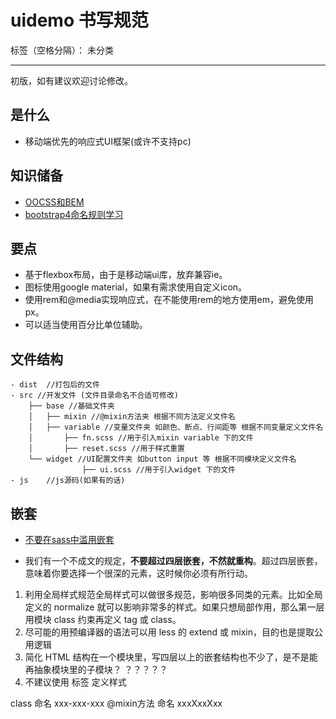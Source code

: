# uidemo 书写规范

标签（空格分隔）： 未分类

---

初版，如有建议欢迎讨论修改。

## 是什么
- 移动端优先的响应式UI框架(或许不支持pc)


## 知识储备
- [OOCSS和BEM][1]
- [bootstrap4命名规则学习][2]


## 要点
- 基于flexbox布局，由于是移动端ui库，放弃兼容ie。
- 图标使用google material，如果有需求使用自定义icon。
- 使用rem和@media实现响应式，在不能使用rem的地方使用em，避免使用px。
- 可以适当使用百分比单位辅助。


## 文件结构
```
- dist  //打包后的文件 
- src //开发文件 (文件目录命名不合适可修改)
	├── base //基础文件夹
	│   ├── mixin //@mixin方法夹 根据不同方法定义文件名
	│   ├── variable //变量文件夹 如颜色、断点、行间距等 根据不同变量定义文件名
	│		├── fn.scss //用于引入mixin variable 下的文件
	│		├── reset.scss //用于样式重置
	└── widget //UI配置文件夹 如button input 等 根据不同模块定义文件名
				├── ui.scss //用于引入widget 下的文件    
- js    //js源码(如果有的话)

```


## 嵌套
- [不要在sass中滥用嵌套][3]

- 我们有一个不成文的规定，**不要超过四层嵌套，不然就重构**。超过四层嵌套，意味着你要选择一个很深的元素，这时候你必须有所行动。
1. 利用全局样式规范全局样式可以做很多规范，影响很多同类的元素。比如全局定义的 normalize 就可以影响非常多的样式。如果只想局部作用，那么第一层用模块 class 约束再定义 tag 或 class。
2. 尽可能的用预编译器的语法可以用 less 的 extend 或 mixin，目的也是提取公用逻辑
3. 简化 HTML 结构在一个模块里，写四层以上的嵌套结构也不少了，是不是能再抽象模块里的子模块？ ？？？？？
4. 不建议使用 标签 定义样式 

class 命名 xxx-xxx-xxx
@mixin方法 命名 xxxXxxXxx





  [1]: https://segmentfault.com/a/1190000000704006
  [2]: https://www.jianshu.com/p/22b446439a55
  [3]: http://mydearxym.github.io/2016/09/22/not-nest-in-sass/